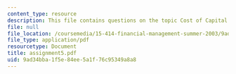 ```yaml
---
content_type: resource
description: This file contains questions on the topic Cost of Capital at Ameritrade.
file: null
file_location: /coursemedia/15-414-financial-management-summer-2003/9ad34bba1f5e84ee5a1f76c95349a8a8_assignment5.pdf
file_type: application/pdf
resourcetype: Document
title: assignment5.pdf
uid: 9ad34bba-1f5e-84ee-5a1f-76c95349a8a8
---
```

